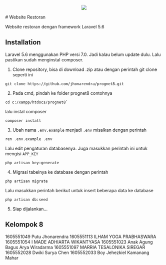 <p align="center"><img src="https://laravel.com/assets/img/components/logo-laravel.svg"></p>
# Website Restoran

Website restoran dengan framework Laravel 5.6

## Installation

Laravel 5.6 menggunakan PHP versi 7.0. Jadi kalau belum update dulu. Lalu pastikan sudah menginstal composer.

1. Clone repository, bisa di download .zip atau dengan perintah git clone seperti ini

```
git clone https://github.com/jhonarendra/prognet8.git
```

2. Pada cmd, pindah ke folder prognet8 contohnya

```
cd c:/xampp/htdocs/prognet8`
```

lalu instal composer

```
composer install
```

3. Ubah nama `.env.example` menjadi `.env` misalkan dengan perintah

```
ren .env.example .env
```

Lalu edit pengaturan databasenya.
Juga masukkan perintah ini untuk mengisi `APP_KEY`

```
php artisan key:generate
```

4. Migrasi tabelnya ke database dengan perintah

```
php artisan migrate
```

Lalu masukkan perintah berikut untuk insert beberapa data ke database

```
php artisan db:seed
```

5. Siap dijalankan...


## Kelompok 8

1605551049	Putu Jhonarendra
1605551113	ILHAM YOGA PRABHASWARA
1605551054	I MADE ADHIARTA WIKANTYASA
1605551023	Anak Agung Bagus Arya Wiradarma
1605551097	MARRIA TESALONIKA SIREGAR
1605552028	Dwiki Surya Chen
1605552033	Boy Jehezkiel Kamanang Mahar


